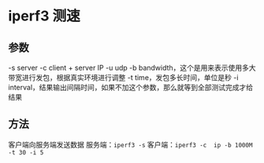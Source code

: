 # iperf3 测速

## 参数
-s server
-c client + server IP
-u udp
-b bandwidth，这个是用来表示使用多大带宽进行发包，根据真实环境进行调整
-t time，发包多长时间，单位是秒
-i interval，结果输出间隔时间，如果不加这个参数，那么就等到全部测试完成才给结果
## 方法
客户端向服务端发送数据
服务端：`iperf3 -s`
客户端：`iperf3 -c  ip -b 1000M -t 30 -i 5`